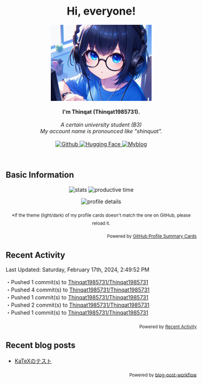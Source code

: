 <h1 align="center">Hi, everyone!</h1>

<p align="center">
  <img src="./_11372f61-594d-4aca-8b7f-268e8b4cee96_.png" alt="Picture" height="200px"/><br><br>
  <b>I'm Thinqat (Thinqat1985731).</b><br><br>
  <i>
      A certain university student (B3)<br>My account name is pronounced like "shinquat".<br>
  </i><br>
  <a href="https://github.com/Thinqat1985731" target="_blank">
  <picture>
    <source
      srcset="https://img.shields.io/badge/GitHub-444444.svg?style=for-the-badge&logo=github"
      media="(prefers-color-scheme: dark)"
    />
    <source
      srcset="https://img.shields.io/badge/GitHub-000000.svg?style=for-the-badge&logo=github"
      media="(prefers-color-scheme: light)"
    />
    <img src="https://img.shields.io/badge/-Github-444444.svg?style=for-the-badge&logo=github" alt="Github"/>
  </picture>
  </a>
  <a href="https://huggingface.co/Thinqat1985731" target="_blank">
    <picture>
      <source
        srcset="https://img.shields.io/badge/Hugging_Face-444444.svg?style=for-the-badge"
        media="(prefers-color-scheme: dark)"
      />
      <source
        srcset="https://img.shields.io/badge/Hugging_Face-000000.svg?style=for-the-badge"
        media="(prefers-color-scheme: light)"
      />
      <img src="https://img.shields.io/badge/Hugging_Face-444444.svg?style=for-the-badge" alt="Hugging Face"/>
    </picture>
  </a>
  <a href="https://thinqat1985731.github.io/myblog/" target="_blank">
  <picture>
    <source
      srcset="https://img.shields.io/badge/Myblog-444444.svg?style=for-the-badge&logo=jekyll"
      media="(prefers-color-scheme: dark)"
    />
    <source
      srcset="https://img.shields.io/badge/Myblog-000000.svg?style=for-the-badge&logo=jekyll"
      media="(prefers-color-scheme: light)"
    />
    <img src="https://img.shields.io/badge/Myblog-444444.svg?style=for-the-badge&logo=jekyll" alt="Myblog"/>
  </picture>
  </a>
</p>
<br>

## Basic Information

<p align="center">
  <picture>
    <source
      srcset="http://github-profile-summary-cards.vercel.app/api/cards/stats?username=Thinqat1985731&theme=nord_dark"
      media="(prefers-color-scheme: dark)"
      height="160px"
    />
    <source
      srcset="http://github-profile-summary-cards.vercel.app/api/cards/stats?username=Thinqat1985731&theme=nord_bright"
      media="(prefers-color-scheme: light)"
      height="160px"
    />
    <img src="http://github-profile-summary-cards.vercel.app/api/cards/stats?username=Thinqat1985731" alt="stats"/>
  </picture>
  <picture>
    <source
      srcset="http://github-profile-summary-cards.vercel.app/api/cards/productive-time?username=Thinqat1985731&theme=nord_dark&utcOffset=9"
      media="(prefers-color-scheme: dark)"
      height="160px"
    />
    <source
      srcset="http://github-profile-summary-cards.vercel.app/api/cards/productive-time?username=Thinqat1985731&theme=nord_bright&utcOffset=9"
      media="(prefers-color-scheme: light)"
      height="160px"
    />
    <img src="http://github-profile-summary-cards.vercel.app/api/cards/stats?username=Thinqat1985731" alt="productive time"/>
  </picture>
</p>

<p align="center">
  <picture>
    <source
      srcset="http://github-profile-summary-cards.vercel.app/api/cards/profile-details?username=Thinqat1985731&utcOffset=9&theme=nord_dark"
      media="(prefers-color-scheme: dark)"
      height="155px"
    />
    <source
      srcset="http://github-profile-summary-cards.vercel.app/api/cards/profile-details?username=Thinqat1985731&utcOffset=9&theme=nord_bright"
      media="(prefers-color-scheme: light)"
      height="155px"
    />
    <img src="http://github-profile-summary-cards.vercel.app/api/cards/profile-details?username=Thinqat1985731&utcOffset=9" alt="profile details"/>
  </picture>
</p>

<p align="center"><sub>
*If the theme (light/dark) of my profile cards doesn't match the one on GitHub, please reload it.
</sub></p>

<p align="right"><sub>
  Powered by <a href="https://github-profile-summary-cards.vercel.app/demo.html">GitHub Profile Summary Cards</a>
</sub></p>

## Recent Activity

<!--RECENT_ACTIVITY:last_update-->
Last Updated: Saturday, February 17th, 2024, 2:49:52 PM
<!--RECENT_ACTIVITY:last_update_end-->

<!--RECENT_ACTIVITY:start-->
・Pushed 1 commit(s) to [Thinqat1985731/Thinqat1985731](https://github.com/Thinqat1985731/Thinqat1985731)<br>
・Pushed 4 commit(s) to [Thinqat1985731/Thinqat1985731](https://github.com/Thinqat1985731/Thinqat1985731)<br>
・Pushed 1 commit(s) to [Thinqat1985731/Thinqat1985731](https://github.com/Thinqat1985731/Thinqat1985731)<br>
・Pushed 2 commit(s) to [Thinqat1985731/Thinqat1985731](https://github.com/Thinqat1985731/Thinqat1985731)<br>
・Pushed 1 commit(s) to [Thinqat1985731/Thinqat1985731](https://github.com/Thinqat1985731/Thinqat1985731)<br>
<!--RECENT_ACTIVITY:end-->

<p align="right"><sub>
  Powered by <a href="https://github.com/Readme-Workflows/recent-activity?tab=readme-ov-file">Recent Activity</a>
</sub></p>

## Recent blog posts

<!-- BLOG-POST-LIST:START -->
- [KaTeXのテスト](https://thinqat1985731.github.io/myblog/2023/10/24/KaTeX%E3%81%AE%E3%83%86%E3%82%B9%E3%83%88.html)
<!-- BLOG-POST-LIST:END -->

<p align="right"><sub>
  Powered by <a href="https://github.com/gautamkrishnar/blog-post-workflow">blog-post-workflow</a>
</sub></p>
